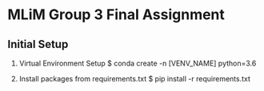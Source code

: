 # MLiM Group 3 Final Assignment

## Initial Setup
1. Virtual Environment Setup
$ conda create -n [VENV_NAME] python=3.6

2. Install packages from requirements.txt
$ pip install -r requirements.txt